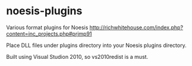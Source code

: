 # noesis-plugins
Various format plugins for Noesis http://richwhitehouse.com/index.php?content=inc_projects.php#prjmp91

Place DLL files under plugins directory into your Noesis plugins directory.

Built using Visual Studion 2010, so vs2010redist is a must.

